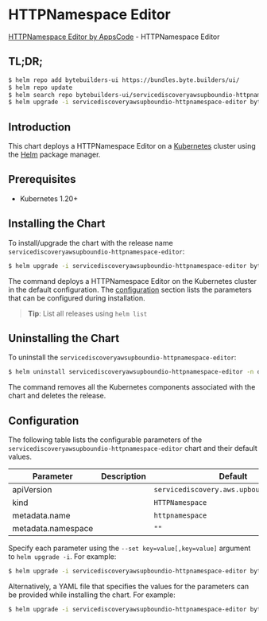 # HTTPNamespace Editor

[HTTPNamespace Editor by AppsCode](https://byte.builders) - HTTPNamespace Editor

## TL;DR;

```bash
$ helm repo add bytebuilders-ui https://bundles.byte.builders/ui/
$ helm repo update
$ helm search repo bytebuilders-ui/servicediscoveryawsupboundio-httpnamespace-editor --version=v0.4.18
$ helm upgrade -i servicediscoveryawsupboundio-httpnamespace-editor bytebuilders-ui/servicediscoveryawsupboundio-httpnamespace-editor -n default --create-namespace --version=v0.4.18
```

## Introduction

This chart deploys a HTTPNamespace Editor on a [Kubernetes](http://kubernetes.io) cluster using the [Helm](https://helm.sh) package manager.

## Prerequisites

- Kubernetes 1.20+

## Installing the Chart

To install/upgrade the chart with the release name `servicediscoveryawsupboundio-httpnamespace-editor`:

```bash
$ helm upgrade -i servicediscoveryawsupboundio-httpnamespace-editor bytebuilders-ui/servicediscoveryawsupboundio-httpnamespace-editor -n default --create-namespace --version=v0.4.18
```

The command deploys a HTTPNamespace Editor on the Kubernetes cluster in the default configuration. The [configuration](#configuration) section lists the parameters that can be configured during installation.

> **Tip**: List all releases using `helm list`

## Uninstalling the Chart

To uninstall the `servicediscoveryawsupboundio-httpnamespace-editor`:

```bash
$ helm uninstall servicediscoveryawsupboundio-httpnamespace-editor -n default
```

The command removes all the Kubernetes components associated with the chart and deletes the release.

## Configuration

The following table lists the configurable parameters of the `servicediscoveryawsupboundio-httpnamespace-editor` chart and their default values.

|     Parameter      | Description |                       Default                        |
|--------------------|-------------|------------------------------------------------------|
| apiVersion         |             | <code>servicediscovery.aws.upbound.io/v1beta1</code> |
| kind               |             | <code>HTTPNamespace</code>                           |
| metadata.name      |             | <code>httpnamespace</code>                           |
| metadata.namespace |             | <code>""</code>                                      |


Specify each parameter using the `--set key=value[,key=value]` argument to `helm upgrade -i`. For example:

```bash
$ helm upgrade -i servicediscoveryawsupboundio-httpnamespace-editor bytebuilders-ui/servicediscoveryawsupboundio-httpnamespace-editor -n default --create-namespace --version=v0.4.18 --set apiVersion=servicediscovery.aws.upbound.io/v1beta1
```

Alternatively, a YAML file that specifies the values for the parameters can be provided while
installing the chart. For example:

```bash
$ helm upgrade -i servicediscoveryawsupboundio-httpnamespace-editor bytebuilders-ui/servicediscoveryawsupboundio-httpnamespace-editor -n default --create-namespace --version=v0.4.18 --values values.yaml
```
